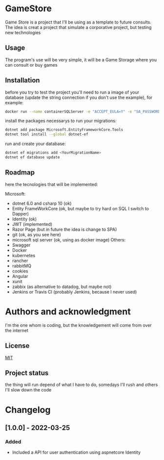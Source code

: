 # GameStore

Game Store is a project that I'll be using as a template to future consults. The idea is creat a project that simulate a corporative project, but testing new technologies

## Usage

The program's use will be very simple, it will be a Game Storage where you can consult or buy games

## Installation

before you try to test the project you'll need to run a image of your database (update the string connection if you don't use the example), for example:
```bash
docker run --name containerSQLServer -e "ACCEPT_EULA=Y" -e "SA_PASSWORD=admin123!" -p 1433:1433 -d mcr.microsoft.com/mssql/server:2017-latest
```
install the packages necessarys to run your migrations:
```bash
dotnet add package Microsoft.EntityFrameworkCore.Tools
dotnet tool install --global dotnet-ef
```
run and create your database:
```bash
dotnet ef migrations add <YourMigrationName>
dotnet ef database update
```

## Roadmap

here the tecnologies that will be implemented:

Microsoft:
- dotnet 6.0 and csharp 10 (ok)
- Entity FrameWorkCore (ok, but maybe to try hard on SQL I switch to Dapper)
- Identity (ok)
- JWT (implemented)
- Razor Page (but in future the idea is change to SPA)
- git (ok, as you see here)
- microsoft sql server (ok, using as docker image)
Others:
- Swagger
- Docker
- kubernetes
- rancher
- rabbitMQ
- cookies
- Angular
- xunit
- zabbix (as alternative to datadog, but maybe not)
- Jenkins or Travis CI (probably Jenkins, because I never used)

# Authors and acknowledgment
I'm the one whom is coding, but the knowledgement will come from over the internet

## License
[MIT](https://choosealicense.com/licenses/mit/)

## Project status
the thing will run depend of what I have to do, somedays I'll rush and others I'll slow down the code

# Changelog
## [1.0.0] - 2022-03-25
### Added
- Included a API for user authentication using aspnetcore Identity


